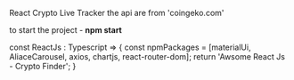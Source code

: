 React Crypto Live Tracker the api are from 'coingeko.com'

to start the project - **npm start**

const ReactJs : Typescript => {
 const npmPackages = [materialUi, AliaceCarousel, axios, chartjs, react-router-dom];
 return 'Awsome React Js - Crypto Finder';
 }
